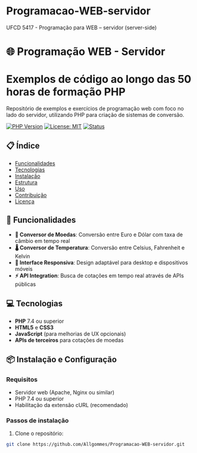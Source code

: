 # Programacao-WEB-servidor
UFCD 5417 - Programação para WEB – servidor (server-side)

# 🌐 Programação WEB - Servidor
# Exemplos de código ao longo das 50 horas de formação PHP

Repositório de exemplos e exercícios de programação web com foco no lado do servidor, utilizando PHP para criação de sistemas de conversão.

[![PHP Version](https://img.shields.io/badge/PHP-7.4%2B-8892BF.svg)](https://php.net/)
[![License: MIT](https://img.shields.io/badge/License-MIT-blue.svg)](https://opensource.org/licenses/MIT)
[![Status](https://img.shields.io/badge/Status-Em%20Desenvolvimento-yellowgreen.svg)](https://github.com/Allgommes/Programacao-WEB-servidor)

## 📋 Índice

- [Funcionalidades](#-funcionalidades)
- [Tecnologias](#-tecnologias)
- [Instalação](#-instalação-e-configuração)
- [Estrutura](#-estrutura-do-projeto)
- [Uso](#-exemplos-de-uso)
- [Contribuição](#-contribuição)
- [Licença](#-licença)

## 🚀 Funcionalidades

- **💱 Conversor de Moedas**: Conversão entre Euro e Dólar com taxa de câmbio em tempo real
- **🌡️ Conversor de Temperatura**: Conversão entre Celsius, Fahrenheit e Kelvin
- **🎯 Interface Responsiva**: Design adaptável para desktop e dispositivos móveis
- **⚡ API Integration**: Busca de cotações em tempo real através de APIs públicas

## 💻 Tecnologias

- **PHP** 7.4 ou superior
- **HTML5** e **CSS3**
- **JavaScript** (para melhorias de UX opcionais)
- **APIs de terceiros** para cotações de moedas

## 📦 Instalação e Configuração

### Requisitos
- Servidor web (Apache, Nginx ou similar)
- PHP 7.4 ou superior
- Habilitação da extensão cURL (recomendado)

### Passos de instalação
1. Clone o repositório:
```bash
git clone https://github.com/Allgommes/Programacao-WEB-servidor.git
